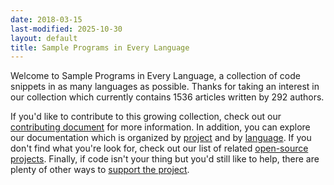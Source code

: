 ```yaml
---
date: 2018-03-15
last-modified: 2025-10-30
layout: default
title: Sample Programs in Every Language
---
```


Welcome to Sample Programs in Every Language, a collection of code snippets in as many languages as possible. Thanks for taking an interest in our collection which currently contains 1536 articles written by 292 authors.

If you'd like to contribute to this growing collection, check out our [contributing document](https://github.com/TheRenegadeCoder/sample-programs/blob/master/.github/CONTRIBUTING.md) for more information. In addition, you can explore our documentation which is organized by [project](/projects) and by [language](/languages). If you don't find what you're look for, check out our list of related [open-source projects](/related). Finally, if code isn't your thing but you'd still like to help, there are plenty of other ways to [support the project](https://therenegadecoder.com/updates/5-ways-you-can-support-the-renegade-coder/).